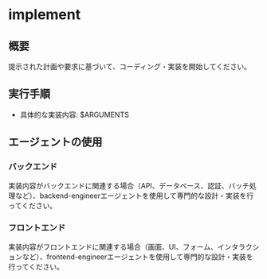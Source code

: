 # implement

## 概要

提示された計画や要求に基づいて、コーディング・実装を開始してください。

## 実行手順

- 具体的な実装内容: $ARGUMENTS

## エージェントの使用

### バックエンド

実装内容がバックエンドに関連する場合（API、データベース、認証、バッチ処理など）、backend-engineerエージェントを使用して専門的な設計・実装を行ってください。

### フロントエンド

実装内容がフロントエンドに関連する場合（画面、UI、フォーム、インタラクションなど）、frontend-engineerエージェントを使用して専門的な設計・実装を行ってください。
